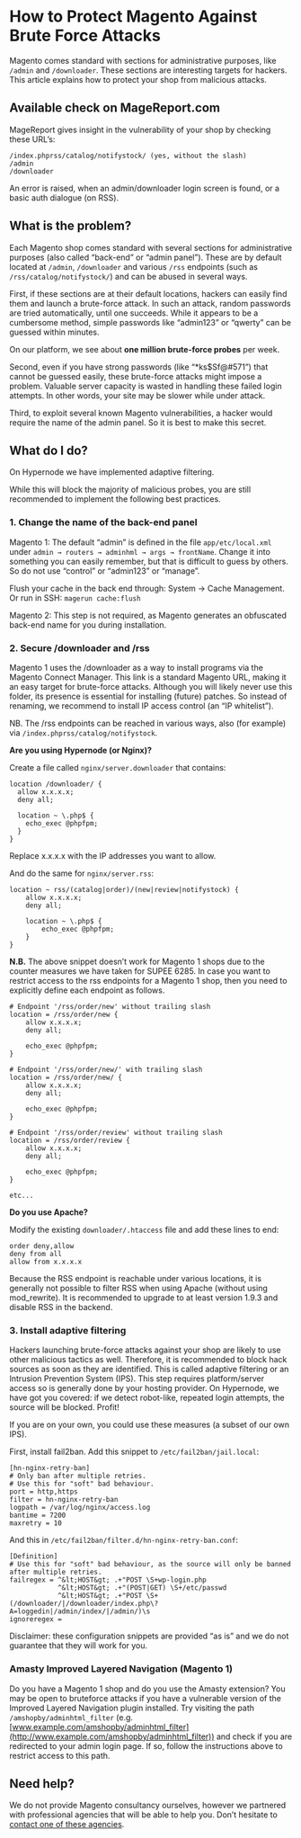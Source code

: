 <!-- source: https://support.hypernode.com/en/best-practices/security/how-to-protect-magento-against-brute-force-attacks/ -->

# How to Protect Magento Against Brute Force Attacks

Magento comes standard with sections for administrative purposes, like `/admin` and `/downloader`. These sections are interesting targets for hackers. This article explains how to protect your shop from malicious attacks.

## Available check on MageReport.com

MageReport gives insight in the vulnerability of your shop by checking these URL’s:

```nginx
/index.phprss/catalog/notifystock/ (yes, without the slash)
/admin
/downloader
```

An error is raised, when an admin/downloader login screen is found, or a basic auth dialogue (on RSS).

## What is the problem?

Each Magento shop comes standard with several sections for administrative purposes (also called “back-end” or “admin panel”). These are by default located at `/admin`, `/downloader` and various `/rss` endpoints (such as `/rss/catalog/notifystock/`) and can be abused in several ways.

First, if these sections are at their default locations, hackers can easily find them and launch a brute-force attack. In such an attack, random passwords are tried automatically, until one succeeds. While it appears to be a cumbersome method, simple passwords like “admin123” or “qwerty” can be guessed within minutes.

On our platform, we see about **one million brute-force probes** per week.

Second, even if you have strong passwords (like “\*ks\$Sf@#571”) that cannot be guessed easily, these brute-force attacks might impose a problem. Valuable server capacity is wasted in handling these failed login attempts. In other words, your site may be slower while under attack.

Third, to exploit several known Magento vulnerabilities, a hacker would require the name of the admin panel. So it is best to make this secret.

## What do I do?

On Hypernode we have implemented adaptive filtering.

While this will block the majority of malicious probes, you are still recommended to implement the following best practices.

### 1. Change the name of the back-end panel

Magento 1: The default “admin” is defined in the file `app/etc/local.xml` under `admin → routers → adminhml → args → frontName`. Change it into something you can easily remember, but that is difficult to guess by others. So do not use “control” or “admin123” or “manage”.

Flush your cache in the back end through: System → Cache Management. Or run in SSH: `magerun cache:flush`

Magento 2: This step is not required, as Magento generates an obfuscated back-end name for you during installation.

### 2. Secure /downloader and /rss

Magento 1 uses the /downloader as a way to install programs via the Magento Connect Manager. This link is a standard Magento URL, making it an easy target for brute-force attacks. Although you will likely never use this folder, its presence is essential for installing (future) patches. So instead of renaming, we recommend to install IP access control (an “IP whitelist”).

NB. The /rss endpoints can be reached in various ways, also (for example) via `/index.phprss/catalog/notifystock`.

**Are you using Hypernode (or Nginx)?**

Create a file called `nginx/server.downloader` that contains:

```nginx
location /downloader/ {
  allow x.x.x.x;
  deny all;

  location ~ \.php$ {
    echo_exec @phpfpm;
  }
}
```

Replace x.x.x.x with the IP addresses you want to allow.

And do the same for `nginx/server.rss`:

```nginx
location ~ rss/(catalog|order)/(new|review|notifystock) {
    allow x.x.x.x;
    deny all;

    location ~ \.php$ {
        echo_exec @phpfpm;
    }
}
```

**N.B.** The above snippet doesn’t work for Magento 1 shops due to the counter measures we have taken for SUPEE 6285. In case you want to restrict access to the rss endpoints for a Magento 1 shop, then you need to explicitly define each endpoint as follows.

```nginx
# Endpoint '/rss/order/new' without trailing slash
location = /rss/order/new {
    allow x.x.x.x;
    deny all;

    echo_exec @phpfpm;
}

# Endpoint '/rss/order/new/' with trailing slash
location = /rss/order/new/ {
    allow x.x.x.x;
    deny all;

    echo_exec @phpfpm;
}

# Endpoint '/rss/order/review' without trailing slash
location = /rss/order/review {
    allow x.x.x.x;
    deny all;

    echo_exec @phpfpm;
}

etc...
```

**Do you use Apache?**

Modify the existing `downloader/.htaccess` file and add these lines to end:

```nginx
order deny,allow
deny from all
allow from x.x.x.x
```

Because the RSS endpoint is reachable under various locations, it is generally not possible to filter RSS when using Apache (without using mod_rewrite). It is recommended to upgrade to at least version 1.9.3 and disable RSS in the backend.

### 3. Install adaptive filtering

Hackers launching brute-force attacks against your shop are likely to use other malicious tactics as well. Therefore, it is recommended to block hack sources as soon as they are identified. This is called adaptive filtering or an Intrusion Prevention System (IPS). This step requires platform/server access so is generally done by your hosting provider. On Hypernode, we have got you covered: if we detect robot-like, repeated login attempts, the source will be blocked. Profit!

If you are on your own, you could use these measures (a subset of our own IPS).

First, install fail2ban. Add this snippet to `/etc/fail2ban/jail.local`:

```nginx
[hn-nginx-retry-ban]
# Only ban after multiple retries.
# Use this for "soft" bad behaviour.
port = http,https
filter = hn-nginx-retry-ban
logpath = /var/log/nginx/access.log
bantime = 7200
maxretry = 10
```

And this in `/etc/fail2ban/filter.d/hn-nginx-retry-ban.conf`:

```nginx
[Definition]
# Use this for "soft" bad behaviour, as the source will only be banned after multiple retries.
failregex = ^&lt;HOST&gt; .+"POST \S+wp-login.php
            ^&lt;HOST&gt; .+"(POST|GET) \S+/etc/passwd
            ^&lt;HOST&gt; .+"POST \S+(/downloader/|/downloader/index.php\?A=loggedin|/admin/index/|/admin/)\s
ignoreregex =
```

Disclaimer: these configuration snippets are provided “as is” and we do not guarantee that they will work for you.

### Amasty Improved Layered Navigation (Magento 1)

Do you have a Magento 1 shop and do you use the Amasty extension? You may be open to bruteforce attacks if you have a vulnerable version of the Improved Layered Navigation plugin installed. Try visiting the path `/amshopby/adminhtml_filter` (e.g. [www.example.com/amshopby/adminhtml_filter](http://www.example.com/amshopby/adminhtml_filter)) and check if you are redirected to your admin login page. If so, follow the instructions above to restrict access to this path.

## Need help?

We do not provide Magento consultancy ourselves, however we partnered with professional agencies that will be able to help you. Don’t hesitate to [contact one of these agencies](https://www.magereport.com/page/support).

